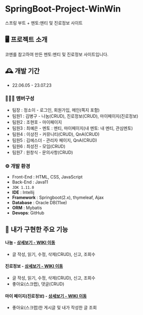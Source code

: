 # SpringBoot-Project-WinWin
스프링 부트 + 멘토:멘티 및 진로정보 사이트


## 🖥️ 프로젝트 소개
코멘를 참고하여 만든 멘토:멘티 및 진로정보 사이트입니다.
<br>

## 🕰️ 개발 기간
* 22.06.05 - 23.07.23

### 🧑‍🤝‍🧑 맴버구성
 - 팀장  : 정소이 - 로그인, 회원가입, 메인(쪽지 포함)
 - 팀원1 : 김병구 - 나눔(CRUD), 진로정보(CRUD), 마이페이지(진로정보)
 - 팀원2 : 조현호 - 마이페이지
 - 팀원3 : 최예은 - 멘토 : 멘티, 마이페이지(내 멘토: 내 멘티, 관심멘토)
 - 팀원4 : 이상진 - 커뮤니티(CRUD), QnA(CRUD)
 - 팀원5 : 김에스더 - 관리자 페이지, QnA(CRUD)
 - 팀원6 : 최성진 - 모임(CRUD)
 - 팀원7 : 원창식 - 문의사항(CRUD)

### ⚙️ 개발 환경
- Front-End : HTML, CSS, JavaScript
- Back-End : Java11
- `JDK 1.11.0`
- **IDE** : Intellij
- **Framework** : Springboot(2.x), thymeleaf, Ajax
- **Database** : Oracle DB(11xe)
- **ORM** : Mybatis
- **Devops**: GitHub

## 📌 내가 구현한 주요 기능
#### 나눔 - <a href="https://github.com/KimByoungKoo/winwin/wiki/%EB%82%B4%EA%B0%80-%EA%B5%AC%ED%98%84%ED%95%9C-%EA%B8%B0%EB%8A%A5-%EC%86%8C%EA%B0%9C(%EB%82%98%EB%88%94-%ED%8E%98%EC%9D%B4%EC%A7%80)" >상세보기 - WIKI 이동</a>
- 글 작성, 읽기, 수정, 삭제(CRUD), 신고, 조회수
#### 진로정보 - <a href="https://github.com/KimByoungKoo/winwin/wiki/%EB%82%B4%EA%B0%80-%EA%B5%AC%ED%98%84%ED%95%9C-%EA%B8%B0%EB%8A%A5-%EC%86%8C%EA%B0%9C(%EC%A7%84%EB%A1%9C%EC%A0%95%EB%B3%B4)" >상세보기 - WIKI 이동</a>
- 글 작성, 읽기, 수정, 삭제(CRUD), 신고, 조회수
- 좋아요(스크랩), 댓글(CRUD)
#### 마이 페이지(진로정보) - <a href="https://github.com/KimByoungKoo/winwin/wiki/%EB%82%B4%EA%B0%80-%EA%B5%AC%ED%98%84%ED%95%9C-%EA%B8%B0%EB%8A%A5-%EC%86%8C%EA%B0%9C(%EB%A7%88%EC%9D%B4%ED%8E%98%EC%9D%B4%EC%A7%80%E2%80%90%EC%A7%84%EB%A1%9C%EC%A0%95%EB%B3%B4)" >상세보기 - WIKI 이동</a>
- 좋아요(스크랩)한 게시글 및 내가 작성한 글 조회

